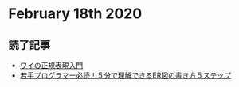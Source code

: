 # February 18th 2020
## 読了記事
- [ワイの正規表現入門](https://qiita.com/Yametaro/items/36493c107053ae996b47)
- [若手プログラマー必読！５分で理解できるER図の書き方５ステップ](https://it-koala.com/entity-relationship-diagram-1897)